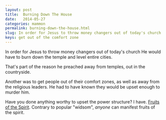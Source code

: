 ```yaml
---
layout: post
title:  Burning Down The House
date:   2014-05-27
categories: mammon
permalink: burning-down-the-house.html
slug: In order for Jesus to throw money changers out of today's church He would have to burn down the temple and level entire cities.
keys: get out of the comfort zone
---
```

In order for Jesus to throw money changers out of today's church He would have to burn down the temple and level entire cities.

That's part of the reason he preached away from temples, out in the countryside.

Another was to get people out of their comfort zones, as well as away from the religious leaders. He had to have known they would be upset enough to murder him.

Have you done anything worthy to upset the power structure? I have. [Fruits of the Spirit][leanpub]. Contrary to popular "widsom", <em>anyone</em> can manifest fruits of the spirit.

[leanpub]: https://leanpub.com/fruitsofthespirit